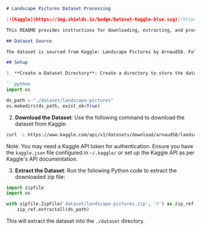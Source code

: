 ```markdown
# Landscape Pictures Dataset Processing

[![Kaggle](https://img.shields.io/badge/Dataset-Kaggle-blue.svg)](https://www.kaggle.com/datasets/arnaud58/landscape-pictures)

This README provides instructions for downloading, extracting, and processing the landscape pictures dataset from Kaggle.

## Dataset Source

The dataset is sourced from Kaggle: Landscape Pictures by Arnaud58. Follow this link: [Kaggle Dataset](https://www.kaggle.com/datasets/arnaud58/landscape-pictures)

## Setup

1. **Create a Dataset Directory**: Create a directory to store the dataset:

```python
import os

ds_path = "./dataset/landscape-pictures"
os.makedirs(ds_path, exist_ok=True)
```

2. **Download the Dataset**: Use the following command to download the dataset from Kaggle:

```bash
curl -L https://www.kaggle.com/api/v1/datasets/download/arnaud58/landscape-pictures -o ./dataset/landscape-pictures.zip
```

Note: You may need a Kaggle API token for authentication. Ensure you have the `kaggle.json` file configured in `~/.kaggle/` or set up the Kaggle API as per Kaggle's API documentation.

3. **Extract the Dataset**: Run the following Python code to extract the downloaded zip file:

```python
import zipfile
import os

with zipfile.ZipFile('dataset/landscape-pictures.zip', 'r') as zip_ref:
    zip_ref.extractall(ds_path)
```

This will extract the dataset into the `./dataset` directory.
```